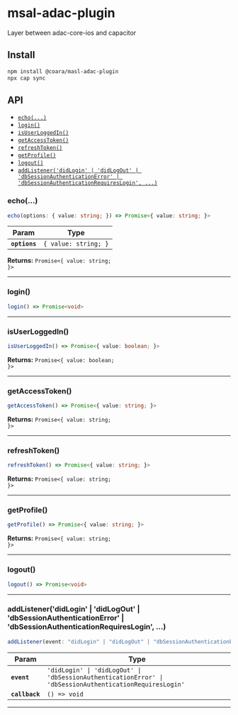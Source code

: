 # msal-adac-plugin

Layer between adac-core-ios and capacitor

## Install

```bash
npm install @coara/masl-adac-plugin
npx cap sync
```

## API

<docgen-index>

* [`echo(...)`](#echo)
* [`login()`](#login)
* [`isUserLoggedIn()`](#isuserloggedin)
* [`getAccessToken()`](#getaccesstoken)
* [`refreshToken()`](#refreshtoken)
* [`getProfile()`](#getprofile)
* [`logout()`](#logout)
* [`addListener('didLogin' | 'didLogOut' | 'dbSessionAuthenticationError' | 'dbSessionAuthenticationRequiresLogin', ...)`](#addlistenerdidlogin--didlogout--dbsessionauthenticationerror--dbsessionauthenticationrequireslogin)

</docgen-index>

<docgen-api>
<!--Update the source file JSDoc comments and rerun docgen to update the docs below-->

### echo(...)

```typescript
echo(options: { value: string; }) => Promise<{ value: string; }>
```

| Param         | Type                            |
| ------------- | ------------------------------- |
| **`options`** | <code>{ value: string; }</code> |

**Returns:** <code>Promise&lt;{ value: string; }&gt;</code>

--------------------


### login()

```typescript
login() => Promise<void>
```

--------------------


### isUserLoggedIn()

```typescript
isUserLoggedIn() => Promise<{ value: boolean; }>
```

**Returns:** <code>Promise&lt;{ value: boolean; }&gt;</code>

--------------------


### getAccessToken()

```typescript
getAccessToken() => Promise<{ value: string; }>
```

**Returns:** <code>Promise&lt;{ value: string; }&gt;</code>

--------------------


### refreshToken()

```typescript
refreshToken() => Promise<{ value: string; }>
```

**Returns:** <code>Promise&lt;{ value: string; }&gt;</code>

--------------------


### getProfile()

```typescript
getProfile() => Promise<{ value: string; }>
```

**Returns:** <code>Promise&lt;{ value: string; }&gt;</code>

--------------------


### logout()

```typescript
logout() => Promise<void>
```

--------------------


### addListener('didLogin' | 'didLogOut' | 'dbSessionAuthenticationError' | 'dbSessionAuthenticationRequiresLogin', ...)

```typescript
addListener(event: "didLogin" | "didLogOut" | "dbSessionAuthenticationError" | "dbSessionAuthenticationRequiresLogin", callback: () => void) => void
```

| Param          | Type                                                                                                               |
| -------------- | ------------------------------------------------------------------------------------------------------------------ |
| **`event`**    | <code>'didLogin' \| 'didLogOut' \| 'dbSessionAuthenticationError' \| 'dbSessionAuthenticationRequiresLogin'</code> |
| **`callback`** | <code>() =&gt; void</code>                                                                                         |

--------------------

</docgen-api>
